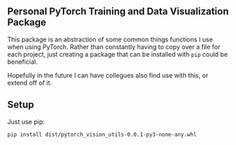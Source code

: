 ## Personal PyTorch Training and Data Visualization Package

This package is an abstraction of some common things functions I use when using PyTorch. Rather than constantly having to copy over a file for each project, just creating a package that can be installed with `pip` could be beneficial.

Hopefully in the future I can have collegues also find use with this, or extend off of it.

## Setup
Just use pip:
```bash
pip install dist/pytorch_vision_utils-0.0.1-py3-none-any.whl
```